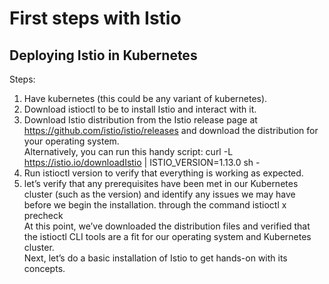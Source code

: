 # First steps with Istio

## Deploying Istio in Kubernetes
Steps:
1. Have kubernetes (this could be any variant of kubernetes).
2. Download istioctl to be to install Istio and interact with it.
3. Download Istio distribution from the Istio release page at https://github.com/istio/istio/releases and download the distribution for your operating system.  
Alternatively, you can run this handy script: curl -L https://istio.io/downloadIstio | ISTIO_VERSION=1.13.0 sh -
4. Run istioctl version to verify that everything is working as expected.
5. let’s verify that any prerequisites have been met in our Kubernetes cluster (such as the version) and identify any issues we may have before we begin the installation. through the command istioctl x precheck  
At this point, we’ve downloaded the distribution files and verified that the istioctl CLI tools are a fit for our operating system and Kubernetes cluster.  
Next, let’s do a basic installation of Istio to get hands-on with its concepts.  


